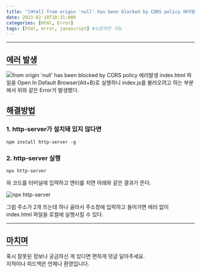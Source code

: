 ```yaml
---
title: "[Html] from origin 'null' has been blocked by CORS policy 에러발생"
date: 2023-02-18T18:31:000
categories: [Html, Error]
tags: [html, error, javascript] #소문자만 가능
---
```


---

## <b style="border-bottom:2px solid gray">에러 발생</b>

<img src="https://user-images.githubusercontent.com/88264006/219853915-12d10a06-3b65-4a07-ba3e-f5b6ce545470.png" alt="from origin 'null' has been blocked by CORS policy 에러발생"/>
<span>index.html 파일을 Open In Default Browser(Alt+B)로 실행하니 index.js를 불러오려고 하는 부분에서 위와 같은 Error가 발생했다.</span>

## <b style="border-bottom:2px solid gray">해결방법</b>

### 1. http-server가 설치돼 있지 않다면

```
npm install http-server -g
```

### 2. http-server 실행

```
npx http-server
```

<p>위 코드를 터미널에 입력하고 엔터를 치면 아래와 같은 결과가 뜬다.</p>
<img src="https://user-images.githubusercontent.com/88264006/219854246-ee0eb20d-33aa-4c02-a298-45d94cc79aed.png" alt="npx http-server"/>
<p>그럼 주소가 2개 뜨는데 하나 골라서 주소창에 입력하고 들어가면 에러 없이 index.html 파일을 로컬에 실행시킬 수 있다.</p>

---

## <b style="border-bottom:2px solid gray"><b>마치며</b></b>

<P>혹시 잘못된 정보나 궁금하신 게 있다면 편하게 댓글 달아주세요.<br/>
지적이나 피드백은 언제나 환영입니다.</p>

